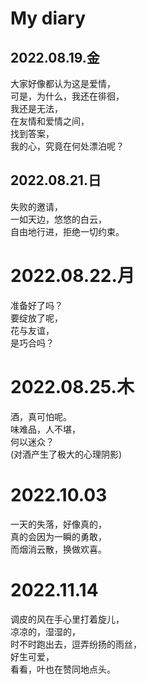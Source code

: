 # My diary

## 2022.08.19.金

大家好像都认为这是爱情，  
可是，为什么，我还在徘徊，  
我还是无法，  
在友情和爱情之间，  
找到答案，  
我的心，究竟在何处漂泊呢？

## 2022.08.21.日

失败的邀请，  
一如天边，悠悠的白云，  
自由地行进，拒绝一切约束。

# 2022.08.22.月

准备好了吗？  
要绽放了呢，  
花与友谊，  
是巧合吗？

# 2022.08.25.木

酒，真可怕呢。  
味难品，人不堪，  
何以迷众？  
(对酒产生了极大的心理阴影)

# 2022.10.03

一天的失落，好像真的，  
真的会因为一瞬的勇敢，  
而烟消云散，换做欢喜。

# 2022.11.14

调皮的风在手心里打着旋儿，  
凉凉的，湿湿的，  
时不时跑出去，逗弄纷扬的雨丝，  
好生可爱，  
看看，叶也在赞同地点头。
